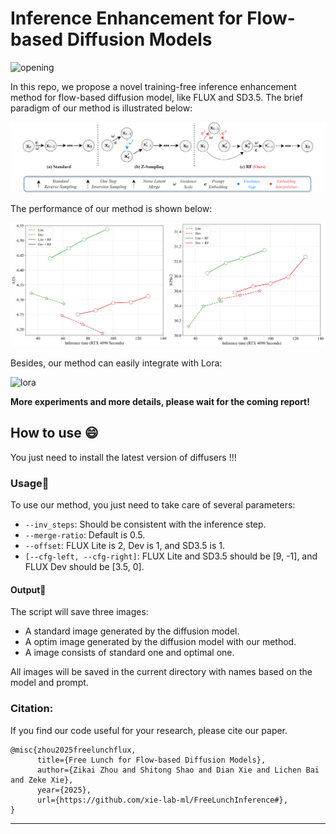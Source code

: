 # Inference Enhancement for Flow-based Diffusion Models
![opening](./gallery/vis/opening.png)

In this repo, we propose a novel training-free inference enhancement method for flow-based diffusion model, like FLUX and SD3.5. The brief paradigm of our method is illustrated below:

![method](./gallery/method/method.png)

The performance of our method is shown below:

![scatter_plot](./gallery/performance/scatter_plot.png)

Besides, our method can easily integrate with Lora:

![lora](./gallery/vis/lora_main.png)


**More experiments and more details, please wait for the coming report!**

## How to use 😄 

You just need to install the latest version of diffusers !!!


### Usage👀️ 

To use our method, you just need to take care of several parameters:

- `--inv_steps`: Should be consistent with the inference step.
- `--merge-ratio`: Default is 0.5.
- `--offset`: FLUX Lite is 2, Dev is 1, and SD3.5 is 1.
- `[--cfg-left, --cfg-right]`: FLUX Lite and SD3.5 should be [9, -1], and FLUX Dev should be [3.5, 0].

#### Output🎉️ 

The script will save three images:

- A standard image generated by the diffusion model.
- A optim image generated by the diffusion model with our method.
- A image consists of standard one and optimal one.

All images will be saved in the current directory with names based on the model and prompt.


### Citation:
If you find our code useful for your research, please cite our paper.

```
@misc{zhou2025freelunchflux,
      title={Free Lunch for Flow-based Diffusion Models}, 
      author={Zikai Zhou and Shitong Shao and Dian Xie and Lichen Bai and Zeke Xie},
      year={2025},
      url={https://github.com/xie-lab-ml/FreeLunchInference#}, 
}
```

---




